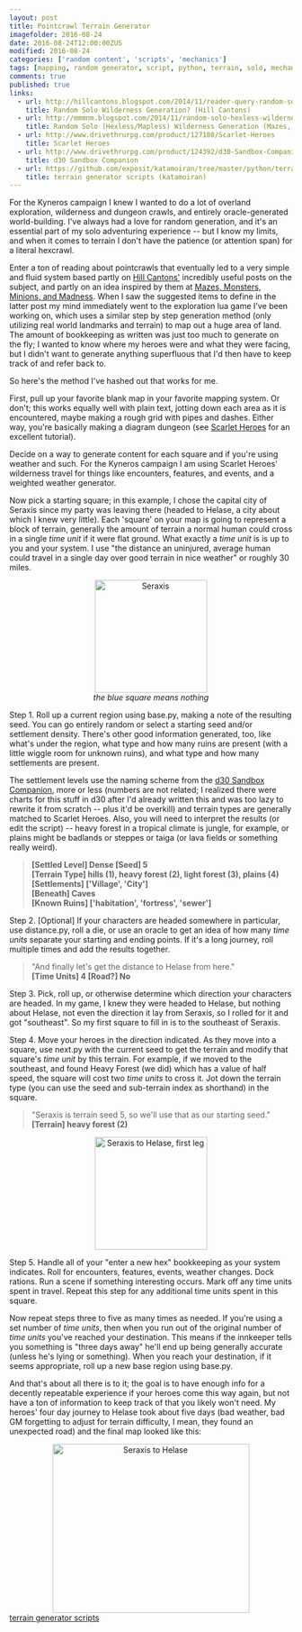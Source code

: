 ```yaml
---
layout: post
title: Pointcrawl Terrain Generator
imagefolder: 2016-08-24
date: 2016-08-24T12:00:00ZUS
modified: 2016-08-24
categories: ['random content', 'scripts', 'mechanics']
tags: [mapping, random generator, script, python, terrain, solo, mechanics, kyneros]
comments: true
published: true
links:
  - url: http://hillcantons.blogspot.com/2014/11/reader-query-random-solo-wilderness.html
    title: Random Solo Wilderness Generation? (Hill Cantons)
  - url: http://mmmnm.blogspot.com/2014/11/random-solo-hexless-wilderness.html
    title: Random Solo (Hexless/Mapless) Wilderness Generation (Mazes, Monsters, Minions, and Madness)
  - url: http://www.drivethrurpg.com/product/127180/Scarlet-Heroes
    title: Scarlet Heroes
  - url: http://www.drivethrurpg.com/product/124392/d30-Sandbox-Companion
    title: d30 Sandbox Companion
  - url: https://github.com/exposit/katamoiran/tree/master/python/terrain_generator
    title: terrain generator scripts (katamoiran)
---
```


For the Kyneros campaign I knew I wanted to do a lot of overland exploration, wilderness and dungeon crawls, and entirely oracle-generated world-building. I've always had a love for random generation, and it's an essential part of my solo adventuring experience -- but I know my limits, and when it comes to terrain I don't have the patience (or attention span) for a literal hexcrawl.

<!--more-->

Enter a ton of reading about pointcrawls that eventually led to a very simple and fluid system based partly on [Hill Cantons'](http://hillcantons.blogspot.com/2014/11/reader-query-random-solo-wilderness.html) incredibly useful posts on the subject, and partly on an idea inspired by them at [Mazes, Monsters, Minions, and Madness](http://mmmnm.blogspot.com/2014/11/random-solo-hexless-wilderness.html). When I saw the suggested items to define in the latter post my mind immediately went to the exploration lua game I've been working on, which uses a similar step by step generation method (only utilizing real world landmarks and terrain) to map out a huge area of land. The amount of bookkeeping as written was just too much to generate on the fly; I wanted to know where my heroes were and what they were facing, but I didn't want to generate anything superfluous that I'd then have to keep track of and refer back to.

So here's the method I've hashed out that works for me.

First, pull up your favorite blank map in your favorite mapping system. Or don't; this works equally well with plain text, jotting down each area as it is encountered, maybe making a rough grid with pipes and dashes. Either way, you're basically making a diagram dungeon (see [Scarlet Heroes](http://www.drivethrurpg.com/product/127180/Scarlet-Heroes) for an excellent tutorial).

Decide on a way to generate content for each square and if you're using weather and such. For the Kyneros campaign I am using Scarlet Heroes' wilderness travel for things like encounters, features, and events, and a weighted weather generator.

Now pick a starting square; in this example, I chose the capital city of Seraxis since my party was leaving there (headed to Helase, a city about which I knew very little). Each 'square' on your map is going to represent a block of terrain, generally the amount of terrain a normal human could cross in a single *time unit* if it were flat ground. What exactly a *time unit* is is up to you and your system. I use "the distance an uninjured, average human could travel in a single day over good terrain in nice weather" or roughly 30 miles.

<center>
<img src="{{ site.baseurl }}/img/posts/{{page.imagefolder}}/seraxis.png" alt="Seraxis" style="width: 200px; height: 200px"/><br>
<i> the blue square means nothing</i>
</center>

Step 1. Roll up a current region using base.py, making a note of the resulting seed. You can go entirely random or select a starting seed and/or settlement density. There's other good information generated, too, like what's under the region, what type and how many ruins are present (with a little wiggle room for unknown ruins), and what type and how many settlements are present.

The settlement levels use the naming scheme from the [d30 Sandbox Companion](http://www.drivethrurpg.com/product/124392/d30-Sandbox-Companion), more or less (numbers are not related; I realized there were charts for this stuff in d30 after I'd already written this and was too lazy to rewrite it from scratch -- plus it'd be overkill) and terrain types are generally matched to Scarlet Heroes. Also, you will need to interpret the results (or edit the script) -- heavy forest in a tropical climate is jungle, for example, or plains might be badlands or steppes or taiga (or lava fields or something really weird).

><b>[Settled Level] Dense [Seed] 5<br>
>[Terrain Type] hills (1), heavy forest (2), light forest (3), plains (4)<br>
>[Settlements] ['Village', 'City']<br>
>[Beneath] Caves<br>
>[Known Ruins] ['habitation', 'fortress', 'sewer']</b><br>

Step 2. [Optional] If your characters are headed somewhere in particular, use distance.py, roll a die, or use an oracle to get an idea of how many *time units* separate your starting and ending points. If it's a long journey, roll multiple times and add the results together.

>"And finally let's get the distance to Helase from here."<br>
><b>[Time Units] 4 [Road?] No</b>

Step 3. Pick, roll up, or otherwise determine which direction your characters are headed. In my game, I knew they were headed to Helase, but nothing about Helase, not even the direction it lay from Seraxis, so I rolled for it and got "southeast". So my first square to fill in is to the southeast of Seraxis.

Step 4. Move your heroes in the direction indicated. As they move into a square, use next.py with the current seed to get the terrain and modify that square's *time unit* by this terrain. For example, if we moved to the southeast, and found Heavy Forest (we did) which has a value of half speed, the square will cost two *time units* to cross it. Jot down the terrain type (you can use the seed and sub-terrain index as shorthand) in the square.

>"Seraxis is terrain seed 5, so we'll use that as our starting seed."<br>
><b>[Terrain] heavy forest (2)</b>

<center>
<img src="{{ site.baseurl }}/img/posts/{{page.imagefolder}}/seraxis_to_helase_leg1.png" alt="Seraxis to Helase, first leg" style="width: 200px; height: 200px"/>
</center>

Step 5. Handle all of your "enter a new hex" bookkeeping as your system indicates. Roll for encounters, features, events, weather changes. Dock rations. Run a scene if something interesting occurs. Mark off any time units spent in travel. Repeat this step for any additional time units spent in this square.

Now repeat steps three to five as many times as needed. If you're using a set number of *time units*, then when you run out of the original number of *time units* you've reached your destination. This means if the innkeeper tells you something is "three days away" he'll end up being generally accurate (unless he's lying or something). When you reach your destination, if it seems appropriate, roll up a new base region using base.py.

And that's about all there is to it; the goal is to have enough info for a decently repeatable experience if your heroes come this way again, but not have a ton of information to keep track of that you likely won't need. My heroes' four day journey to Helase took about five days (bad weather, bad GM forgetting to adjust for terrain difficulty, I mean, they found an unexpected road) and the final map looked like this:

<center>
<img src="{{ site.baseurl }}/img/posts/{{page.imagefolder}}/seraxis_to_helase.png" alt="Seraxis to Helase" style="width: 350px; height: 300px"/>
</center>

<div id="button"><a href="https://github.com/exposit/katamoiran/tree/master/python/terrain_generator" class="btn btn-info">terrain generator scripts</a></div>
